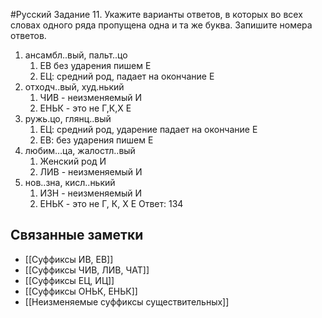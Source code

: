 #Русский 
Задание 11. Укажите варианты ответов, в которых во всех словах одного ряда пропущена
одна и та же буква. Запишите номера ответов.
1. ансамбл..вый, пальт..цо
	1. ЕВ без ударения пишем Е
	2. ЕЦ: средний род, падает на окончание Е
2. отходч..вый, худ.нький
	1. ЧИВ - неизменяемый И
	2. ЕНЬК - это не Г,К,Х Е
3. ружь.цо, глянц..вый
	1. ЕЦ: средний род, ударение падает на окончание Е
	2. ЕВ: без ударения пишем Е
4. любим…ца, жалостл..вый
	1. Женский род И
	2. ЛИВ - неизменяемый И
5. нов..зна, кисл..нький
	1. ИЗН - неизменяемый И
	2. ЕНЬК - это не Г, К, Х Е
Ответ: 134
## Связанные заметки
- [[Суффиксы ИВ, ЕВ]]
- [[Суффиксы ЧИВ, ЛИВ, ЧАТ]]
- [[Суффиксы ЕЦ, ИЦ]]
- [[Суффиксы ОНЬК, ЕНЬК]]
- [[Неизменяемые суффиксы существительных]]